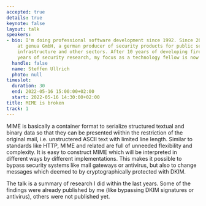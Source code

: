 ```yaml
---
accepted: true
details: true
keynote: false
layout: talk
speakers:
- bio: I'm doing professional software development since 1992. Since 2001 I'm working
    at genua GmbH, a german producer of security products for public sector, critical
    infrastructure and other sectors. After 10 years of developing firewalls and 8
    years of security research, my focus as a technology fellow is now strategic development.
  handle: false
  name: Steffen Ullrich
  photo: null
timeslot:
  duration: 30
  end: 2022-05-16 15:00:00+02:00
  start: 2022-05-16 14:30:00+02:00
title: MIME is broken
track: 1
---
```


MIME is basically a container format to serialize structured textual and binary data so that they can be presented wiithin the restriction of the original mail, i.e.
unstructered ASCII text with limited line length.
Similar to standards like HTTP,  MIME and related are full of unneeded flexibility and complexity.
It is easy to construct MIME which will be interpreted in different ways by different implementations.
This makes it possible to bypass security systems like mail gateways or antivirus, but also to change messages which deemed to by cryptographically protected with DKIM.

The talk is a summary of research I did within the last years.
Some of the findings were already published by me (like bypassing DKIM signatures or antivirus), others were not published yet.